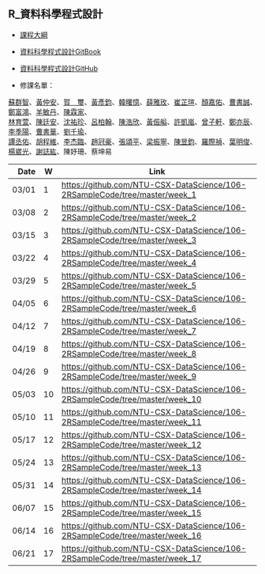 ## R_資料科學程式設計

- [課程大綱](https://nol.ntu.edu.tw/nol/coursesearch/print_table.php?course_id=H03%2004010&class=&dpt_code=H020&ser_no=46352&semester=106-2&lang=CH)

- [資料科學程式設計GitBook](https://www.gitbook.com/book/pecu/r_)
- [資料科學程式設計GitHub](https://github.com/NTU-CSX-DataScience/106-2RSampleCode)


- 修課名單：
  
[蘇群智](https://github.com/charles9358/R-charles9358)、[黃仲安](https://github.com/ndcahuang/dsprogramming)、[賀　璽](https://github.com/hersey77/R2018-spring)、[黃彥鈞](https://github.com/Weber12321/Weber1234)、[韓曙憶](https://github.com/zoey7407/CSX_RProject_Spring_2018)、[薛雅玫](https://github.com/AmyHs/Rcode)、[崔芷瑄](https://github.com/viviantsui0514/Rcourses2018)、[顏嘉佑](https://github.com/rgmmmt4r/106-2_R_b04303117)、[曹書誠](https://github.com/b02303005/b02303005_Practice1)、[鄭富鴻](https://github.com/Cetoz/CSX-DataScience)、[羊敏丹](https://github.com/Suuuuny/courseR)、[陳霖家](https://github.com/lingachen/coding)、    
[林育萱](https://github.com/rabbit55/cs-x-programming)、[陳廷安](https://github.com/TimAgro/Data_Science_R_NTU)、[沈祐珍](https://github.com/b03602023/1062CSX_project)、[呂柏翰](https://github.com/HansLu16/CSX-RProject-spring-2018)、[陳浩欣](https://github.com/hausin/Hello)、[黃侲艗](https://github.com/nalol831123/R)、[許凱嵐](https://github.com/iamkailan/2018_spring_CSX)、[曾子軒](https://github.com/Dennishi0925/CSX_RProject_Spring_2018)、[鄭亦辰](https://github.com/d336643/2018_CSX_RProject)、[李季陽](https://github.com/skyspirit2327/107_DSCD)、[曹書華](https://github.com/Sophiasufas/DataScienceR)、[劉千瑜](https://github.com/chienyuliu/Data-Science-Programming)、    
[譚丞佑](https://github.com/ugotsuyokunaru/DataScienceCourse)、[胡程維](https://github.com/HcwXd/CSX_RProject_Spring_2018)、[李杰臨](https://github.com/Justin19960919/R2018spring_coding)、[趙冠豪](https://github.com/HowardChao/CSX_RProject_Spring_2018)、[張頌平](https://github.com/joshchang1112/cs-x-programming)、[梁振寧](https://github.com/slimykat/CSX_4001_106-2)、[陳昱鈞](https://github.com/jeffrey1227/Rprogramming)、[羅際禎](https://github.com/B04902039/DataScienceProgramming2018spring)、[葉明俊](https://github.com/b04902122/CSX_R)、[楊崴光](https://github.com/tifmin1525/2018SpringCSX)、[謝誌紘](https://github.com/dppss90008/NTU_code)、陳妤珊、蔡坤易

| Date   | W    | Link                                                           |
| --:    | --   | --                                                             |
| 03/01  |  1   | https://github.com/NTU-CSX-DataScience/106-2RSampleCode/tree/master/week_1 |
| 03/08  |  2   | https://github.com/NTU-CSX-DataScience/106-2RSampleCode/tree/master/week_2 |
| 03/15  |  3   | https://github.com/NTU-CSX-DataScience/106-2RSampleCode/tree/master/week_3 |
| 03/22  |  4   | https://github.com/NTU-CSX-DataScience/106-2RSampleCode/tree/master/week_4 |
| 03/29  |  5   | https://github.com/NTU-CSX-DataScience/106-2RSampleCode/tree/master/week_5 |
| 04/05  |  6   | https://github.com/NTU-CSX-DataScience/106-2RSampleCode/tree/master/week_6 |
| 04/12  |  7   | https://github.com/NTU-CSX-DataScience/106-2RSampleCode/tree/master/week_7 |
| 04/19  |  8   | https://github.com/NTU-CSX-DataScience/106-2RSampleCode/tree/master/week_8 |
| 04/26  |  9   | https://github.com/NTU-CSX-DataScience/106-2RSampleCode/tree/master/week_9 |
| 05/03  |  10  | https://github.com/NTU-CSX-DataScience/106-2RSampleCode/tree/master/week_10 |
| 05/10  |  11  | https://github.com/NTU-CSX-DataScience/106-2RSampleCode/tree/master/week_11 |
| 05/17  |  12  | https://github.com/NTU-CSX-DataScience/106-2RSampleCode/tree/master/week_12 |
| 05/24  |  13  | https://github.com/NTU-CSX-DataScience/106-2RSampleCode/tree/master/week_13 |
| 05/31  |  14  | https://github.com/NTU-CSX-DataScience/106-2RSampleCode/tree/master/week_14 |
| 06/07  |  15  | https://github.com/NTU-CSX-DataScience/106-2RSampleCode/tree/master/week_15 |
| 06/14  |  16  | https://github.com/NTU-CSX-DataScience/106-2RSampleCode/tree/master/week_16 |
| 06/21  |  17  | https://github.com/NTU-CSX-DataScience/106-2RSampleCode/tree/master/week_17 |
